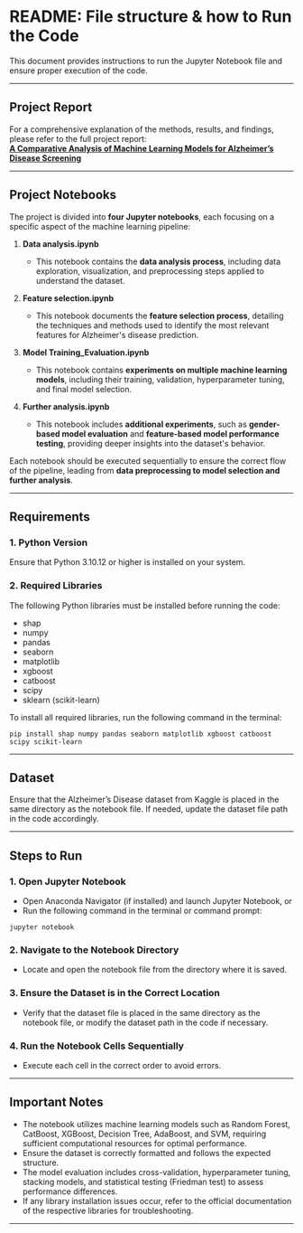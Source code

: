 # README: File structure & how to Run the Code

This document provides instructions to run the Jupyter Notebook file and ensure proper execution of the code.

---

## Project Report

For a comprehensive explanation of the methods, results, and findings, please refer to the full project report:  
**[A Comparative Analysis of Machine Learning Models for Alzheimer’s Disease Screening](./A%20Comparative%20Analysis%20of%20Machine%20Learning%20Models%20for%20Alzheimer%E2%80%99s%20Disease%20Screening.pdf)**


---

## Project Notebooks

The project is divided into **four Jupyter notebooks**, each focusing on a specific aspect of the machine learning pipeline:

1. **Data analysis.ipynb**  
   - This notebook contains the **data analysis process**, including data exploration, visualization, and preprocessing steps applied to understand the dataset.

2. **Feature selection.ipynb**  
   - This notebook documents the **feature selection process**, detailing the techniques and methods used to identify the most relevant features for Alzheimer's disease prediction.

3. **Model Training_Evaluation.ipynb**  
   - This notebook contains **experiments on multiple machine learning models**, including their training, validation, hyperparameter tuning, and final model selection.

4. **Further analysis.ipynb**  
   - This notebook includes **additional experiments**, such as **gender-based model evaluation** and **feature-based model performance testing**, providing deeper insights into the dataset's behavior.

Each notebook should be executed sequentially to ensure the correct flow of the pipeline, leading from **data preprocessing to model selection and further analysis**.

---

## Requirements

### 1. Python Version
Ensure that Python 3.10.12 or higher is installed on your system.

### 2. Required Libraries
The following Python libraries must be installed before running the code:

- shap
- numpy
- pandas
- seaborn
- matplotlib
- xgboost
- catboost
- scipy
- sklearn (scikit-learn)

To install all required libraries, run the following command in the terminal:

```
pip install shap numpy pandas seaborn matplotlib xgboost catboost scipy scikit-learn
```

---

## Dataset
Ensure that the Alzheimer’s Disease dataset from Kaggle is placed in the same directory as the notebook file. If needed, update the dataset file path in the code accordingly.

---

## Steps to Run

### 1. Open Jupyter Notebook
- Open Anaconda Navigator (if installed) and launch Jupyter Notebook, or
- Run the following command in the terminal or command prompt:

```
jupyter notebook
```

### 2. Navigate to the Notebook Directory
- Locate and open the notebook file from the directory where it is saved.

### 3. Ensure the Dataset is in the Correct Location
- Verify that the dataset file is placed in the same directory as the notebook file, or modify the dataset path in the code if necessary.

### 4. Run the Notebook Cells Sequentially
- Execute each cell in the correct order to avoid errors.

---

## Important Notes
- The notebook utilizes machine learning models such as Random Forest, CatBoost, XGBoost, Decision Tree, AdaBoost, and SVM, requiring sufficient computational resources for optimal performance.
- Ensure the dataset is correctly formatted and follows the expected structure.
- The model evaluation includes cross-validation, hyperparameter tuning, stacking models, and statistical testing (Friedman test) to assess performance differences.
- If any library installation issues occur, refer to the official documentation of the respective libraries for troubleshooting.

---
